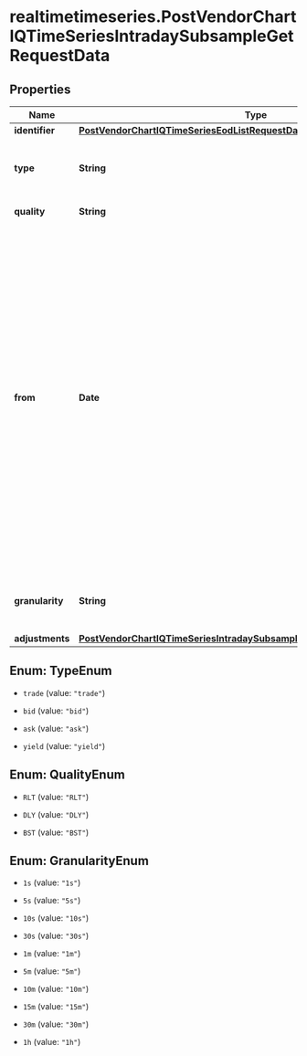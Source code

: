 # realtimetimeseries.PostVendorChartIQTimeSeriesIntradaySubsampleGetRequestData

## Properties

Name | Type | Description | Notes
------------ | ------------- | ------------- | -------------
**identifier** | [**PostVendorChartIQTimeSeriesEodListRequestDataIdentifier**](PostVendorChartIQTimeSeriesEodListRequestDataIdentifier.md) |  | 
**type** | **String** | Type of the price as configured for the customer. | Value | Description | | --- | --- | | trade | Trade price (ordinary, auction, pre or post-trading). | | bid | Bid price. | | ask | Ask price. | | yield | Yield price. |   | [optional] [default to &#39;trade&#39;]
**quality** | **String** | Quality of the price. | Value | Description | | --- | --- | | RLT | Real-time: intraday prices with minimal technical processing delays. | | DLY | Delayed: intraday prices with an exchange-imposed delay of usually 15 to 30 minutes. | | BST | Best: choose the price quality with the least delay, as entitled for the client. |   | [optional] [default to &#39;DLY&#39;]
**from** | **Date** | Date and time of the start point of the subsample (inclusive). &#x60;from&#x60; must be aligned to &#x60;granularity&#x60;. That is, the numerical value is an integral multiple of the time span value represented by &#x60;granularity&#x60;. The data accessible in the past is limited to a few weeks at most. Values in the future are not allowed. | 
**granularity** | **String** | Subsample granularities suitable for intraday data. | Value | Description | | --- | --- | | 1s | Each subsample interval encompasses 1 second. | | 5s | Each subsample interval encompasses 5 seconds. | | 10s | Each subsample interval encompasses 10 seconds. | | 30s | Each subsample interval encompasses 30 seconds. | | 1m | Each subsample interval encompasses 1 minute. | | 5m | Each subsample interval encompasses 5 minutes. | | 10m | Each subsample interval encompasses 10 minutes. | | 15m | Each subsample interval encompasses 15 minutes. | | 30m | Each subsample interval encompasses 30 minutes. | | 1h | Each subsample interval encompasses 1 hour. |   | [optional] [default to &#39;1h&#39;]
**adjustments** | [**PostVendorChartIQTimeSeriesIntradaySubsampleGetRequestDataAdjustments**](PostVendorChartIQTimeSeriesIntradaySubsampleGetRequestDataAdjustments.md) |  | [optional] 



## Enum: TypeEnum


* `trade` (value: `"trade"`)

* `bid` (value: `"bid"`)

* `ask` (value: `"ask"`)

* `yield` (value: `"yield"`)





## Enum: QualityEnum


* `RLT` (value: `"RLT"`)

* `DLY` (value: `"DLY"`)

* `BST` (value: `"BST"`)





## Enum: GranularityEnum


* `1s` (value: `"1s"`)

* `5s` (value: `"5s"`)

* `10s` (value: `"10s"`)

* `30s` (value: `"30s"`)

* `1m` (value: `"1m"`)

* `5m` (value: `"5m"`)

* `10m` (value: `"10m"`)

* `15m` (value: `"15m"`)

* `30m` (value: `"30m"`)

* `1h` (value: `"1h"`)





